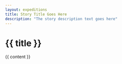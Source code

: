 ```yaml
---
layout: expeditions
title: Story Title Goes Here
description: "The story description text goes here"
---
```


<h1>{{ title }}</h1>
{{ content }}